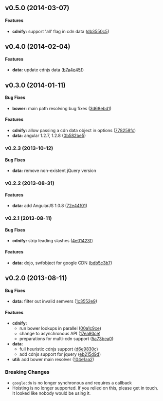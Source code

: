 <a name="v0.5.0"></a>
## v0.5.0 (2014-03-07)


#### Features

* **cdnify:** support 'all' flag in cdn data ([db3550c5](http://github.com/passy/google-cdn/commit/db3550c57535cec2d89cf7548605e12ef790135b))

<a name="v0.4.0"></a>
## v0.4.0 (2014-02-04)


#### Features

* **data:** update cdnjs data ([b7a4e45f](http://github.com/passy/google-cdn/commit/b7a4e45ff2932f11bd91b79d3d75b97ac6d2d3a0))

<a name="v0.3.0"></a>
## v0.3.0 (2014-01-11)


#### Bug Fixes

* **bower:** main path resolving bug fixes ([3d68ebd1](http://github.com/passy/google-cdn/commit/3d68ebd1ff104086906de3300425d70f93fa7f36))


#### Features

* **cdnify:** allow passing a cdn data object in options ([778258fc](http://github.com/passy/google-cdn/commit/778258fc384ede18146c62264df9be656a2dfbe2))
* **data:** angular 1.2.7, 1.2.8 ([0b582be5](http://github.com/passy/google-cdn/commit/0b582be55044434de9daeedc15c5a3c2dd0ecb9b))

<a name="v0.2.3"></a>
### v0.2.3 (2013-10-12)


#### Bug Fixes

* **data:** remove non-existent jQuery version

<a name="v0.2.2"></a>
### v0.2.2 (2013-08-31)


#### Features

* **data:** add AngularJS 1.0.8 ([72e44f01](http://github.com/passy/google-cdn/commit/72e44f0121153942a9b77b987c1c3570474ad2d5))

<a name="v0.2.1"></a>
### v0.2.1 (2013-08-11)


#### Bug Fixes

* **cdnify:** strip leading slashes ([4e01423f](http://github.com/passy/google-cdn/commit/4e01423fb22451f2df95c7d74c071b30d9585c31))


#### Features

* **data:** dojo, swfobject for google CDN ([bdb5c3b7](http://github.com/passy/google-cdn/commit/bdb5c3b7b848d842bea401007c13dee8175b3299))

<a name="v0.2.0"></a>
## v0.2.0 (2013-08-11)


#### Bug Fixes

* **data:** filter out invalid semvers ([1c3552e9](http://github.com/passy/google-cdn/commit/1c3552e9acb97aecbb9128eab9bc448385e1bf81))


#### Features

* **cdnify:**
  * run bower lookups in parallel ([00a1c9ce](http://github.com/passy/google-cdn/commit/00a1c9ceb9d6baeaa2a761cd4cdc83875f70b1f2))
  * change to asynchronous API ([17ea90ce](http://github.com/passy/google-cdn/commit/17ea90ce0249606e28036ba249438916d41a84f9))
  * preparations for multi-cdn support ([5a73bea0](http://github.com/passy/google-cdn/commit/5a73bea017456d97ccedce241853e82010720bb3))
* **data:**
  * full heuristic cdnjs support ([d6e9830c](http://github.com/passy/google-cdn/commit/d6e9830c494c3bcc02c39beaf4566ceee88779f2))
  * add cdnjs support for jquery ([eb215d9d](http://github.com/passy/google-cdn/commit/eb215d9d7a66a6a57c3673844ee41b4010ac8398))
* **util:** add bower main resolver ([104e1aa2](http://github.com/passy/google-cdn/commit/104e1aa28bc800ff3980f01df557044e29dee332))


### Breaking Changes

* `googlecdn` is no longer synchronous and requires a callback
* Hoisting is no longer supported. If you relied on this, please get in touch.
  It looked like nobody would be using it.
